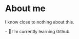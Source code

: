 # About me
I know close to nothing about this.

<!--
**HS-Private-CH/HS-Private-CH** is a ✨ _special_ ✨ repository because its `README.md` (this file) appears on your GitHub profile.
--!>
- 🌱 I’m currently learning Github
